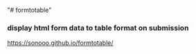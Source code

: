 "# formtotable" 

### display html form data to table format on submission
https://sonooo.github.io/formtotable/
